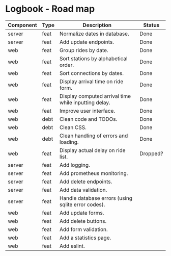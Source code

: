 # Logbook - Road map

| Component | Type | Description                                          | Status   |
| --------- | ---- | ---------------------------------------------------- | -------- |
| server    | feat | Normalize dates in database.                         | Done     |
| server    | feat | Add update endpoints.                                | Done     |
| web       | feat | Group rides by date.                                 | Done     |
| web       | feat | Sort stations by alphabetical order.                 | Done     |
| web       | feat | Sort connections by dates.                           | Done     |
| web       | feat | Display arrival time on ride form.                   | Done     |
| web       | feat | Display computed arrival time while inputting delay. | Done     |
| web       | feat | Improve user interface.                              | Done     |
| web       | debt | Clean code and TODOs.                                | Done     |
| web       | debt | Clean CSS.                                           | Done     |
| web       | debt | Clean handling of errors and loading.                | Done     |
| web       | feat | Display actual delay on ride list.                   | Dropped? |
| server    | feat | Add logging.                                         |          |
| server    | feat | Add prometheus monitoring.                           |          |
| server    | feat | Add delete endpoints.                                |          |
| server    | feat | Add data validation.                                 |          |
| server    | feat | Handle database errors (using sqlite error codes).   |          |
| web       | feat | Add update forms.                                    |          |
| web       | feat | Add delete buttons.                                  |          |
| web       | feat | Add form validation.                                 |          |
| web       | feat | Add a statistics page.                               |          |
| web       | feat | Add eslint.                                          |          |
